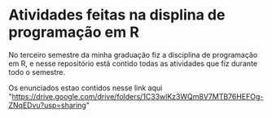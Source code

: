 # Atividades feitas na displina de programação em R

No terceiro semestre da minha graduação fiz a disciplina de programação em R, e nesse repositório está contido todas as atividades que fiz durante todo o semestre.

Os enunciados estao contidos nesse link aqui "https://drive.google.com/drive/folders/1C33wlKz3WQm8V7MTB76HEFOg-ZNqEDvu?usp=sharing"
